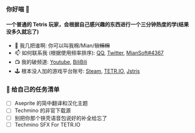 <!-- <img align="right" src="https://tetrio-stream-overlay.vercel.app/user/miansoft"/> -->

### 你好喵 👋

#### 一个普通的 Tetris 玩家，会根据自己感兴趣的东西进行一个三分钟热度的学(结果没多久就忘了)

- 🤔 我几把谁啊: 你可以叫我棉/Mian/~~软棉棉~~
- 📫 如何联系我 (根据使用频率排序): [QQ](http://wpa.qq.com/msgrd?v=3&uin=1957392799), [Twitter](https://twitter.com/Mian_Soft), [MianSoft#4367](https://discord.com/app)
- 📺 我的破频道: [Youtube](https://www.youtube.com/@miansoft), [BiliBili](https://space.bilibili.com/168186825)
- 🕹️ 根本没人加的游戏平台账号: [Steam](https://steamcommunity.com/id/MianSoft/), [TETR.IO](https://ch.tetr.io/u/miansoft), [Jstris](https://jstris.jezevec10.com/u/MianSoft)

### 📝 给自己的任务清单

- [ ] Aseprite 的简中翻译和汉化主题
- [ ] Techmino 的非官下载源
- [ ] 别把你那个铁壳语音包说好的补全给忘了
- [ ] Techmino SFX For TETR.IO

